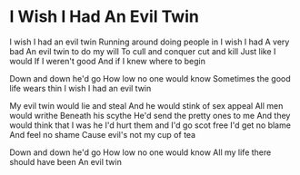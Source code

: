 # I Wish I Had An Evil Twin

I wish I had an evil twin
Running around doing people in
I wish I had
A very bad
An evil twin to do my will
To cull and conquer cut and kill
Just like I would
If I weren't good
And if I knew where to begin

Down and down he'd go
How low no one would know
Sometimes the good life wears thin
I wish I had an evil twin

My evil twin would lie and steal
And he would stink of sex appeal
All men would writhe
Beneath his scythe
He'd send the pretty ones to me
And they would think that I was he
I'd hurt them and I'd go scot free
I'd get no blame
And feel no shame
Cause evil's not my cup of tea

Down and down he'd go
How low no one would know
All my life there should have been
An evil twin
